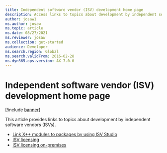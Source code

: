 ```yaml
---
title: Independent software vendor (ISV) development home page
description: Access links to topics about development by independent software vendors (ISVs), including links to ISV licensing.
author: josaw1
ms.author: josaw
ms.topic: article
ms.date: 08/27/2021
ms.reviewer: josaw
ms.collection: get-started
audience: Developer
ms.search.region: Global
ms.search.validFrom: 2016-02-28
ms.dyn365.ops.version: AX 7.0.0
---
```


# Independent software vendor (ISV) development home page

[!include [banner](../includes/banner.md)]

This article provides links to topics about development by independent software vendors (ISVs).

+ [Link X++ modules to packages by using ISV Studio](isv-studio-solutions.md)
+ [ISV licensing](isv-licensing.md)
+ [ISV licensing on-premises](isv-licensing-on-prem.md)

